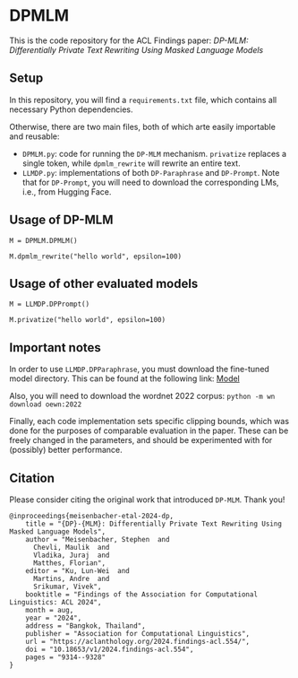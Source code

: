 # DPMLM
This is the code repository for the ACL Findings paper: *DP-MLM: Differentially Private Text Rewriting Using Masked Language Models*

## Setup
In this repository, you will find a `requirements.txt` file, which contains all necessary Python dependencies.

Otherwise, there are two main files, both of which arte easily importable and reusable:
- `DPMLM.py`: code for running the `DP-MLM` mechanism. `privatize` replaces a single token, while `dpmlm_rewrite` will rewrite an entire text.
- `LLMDP.py`: implementations of both `DP-Paraphrase` and `DP-Prompt`. Note that for `DP-Prompt`, you will need to download the corresponding LMs, i.e., from Hugging Face.

## Usage of DP-MLM
`M = DPMLM.DPMLM()`

`M.dpmlm_rewrite("hello world", epsilon=100)`

## Usage of other evaluated models
`M = LLMDP.DPPrompt()`

`M.privatize("hello world", epsilon=100)`

## Important notes
In order to use `LLMDP.DPParaphrase`, you must download the fine-tuned model directory.
This can be found at the following link: [Model](https://drive.google.com/drive/folders/1w_6MHQEw9LGkOHx_K1tc6t9djzrprITp?usp=sharing)

Also, you will need to download the wordnet 2022 corpus: `python -m wn download oewn:2022`

Finally, each code implementation sets specific clipping bounds, which was done for the purposes of comparable evaluation in the paper. These can be freely changed in the parameters, and should be experimented with for (possibly) better performance.

## Citation
Please consider citing the original work that introduced `DP-MLM`. Thank you!

```
@inproceedings{meisenbacher-etal-2024-dp,
    title = "{DP}-{MLM}: Differentially Private Text Rewriting Using Masked Language Models",
    author = "Meisenbacher, Stephen  and
      Chevli, Maulik  and
      Vladika, Juraj  and
      Matthes, Florian",
    editor = "Ku, Lun-Wei  and
      Martins, Andre  and
      Srikumar, Vivek",
    booktitle = "Findings of the Association for Computational Linguistics: ACL 2024",
    month = aug,
    year = "2024",
    address = "Bangkok, Thailand",
    publisher = "Association for Computational Linguistics",
    url = "https://aclanthology.org/2024.findings-acl.554/",
    doi = "10.18653/v1/2024.findings-acl.554",
    pages = "9314--9328"
}
```
